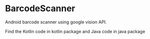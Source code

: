 # BarcodeScanner
Android barcode scanner using google vision API.

Find the Kotlin code in kotlin package and Java code in java package
